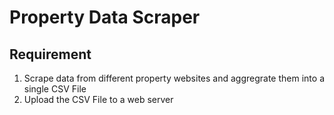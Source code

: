 # Property Data Scraper

## Requirement

1. Scrape data from different property websites and aggregrate them into a single CSV File
2. Upload the CSV File to a web server